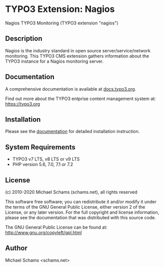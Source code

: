 # TYPO3 Extension: Nagios

Nagios TYPO3 Monitoring (TYPO3 extension "nagios")

## Description

Nagios is the industry standard in open source server/service/network monitoring.
This TYPO3 CMS extension gathers information about the TYPO3 instance for a Nagios monitoring server.

## Documentation

A comprehensive documentation is available at [docs.typo3.org](https://docs.typo3.org/typo3cms/extensions/nagios).

Find out more about the TYPO3 entprise content management system at: https://typo3.org

## Installation

Please see the [documentation](https://docs.typo3.org/typo3cms/extensions/nagios) for detailed installation instruction.

## System Requirements

* TYPO3 v7 LTS, v8 LTS or v9 LTS
* PHP version 5.6, 7.0, 7.1 or 7.2

## License

(c) 2010-2020 Michael Schams (schams.net), all rights reserved

This software free software; you can redistribute it and/or modify it under the terms of the GNU General Public License, either version 2 of the License, or any later version. For the full copyright and license information, please see the documentation that was distributed with this source code.

The GNU General Public License can be found at:
http://www.gnu.org/copyleft/gpl.html


Author
------
Michael Schams <schams.net>
